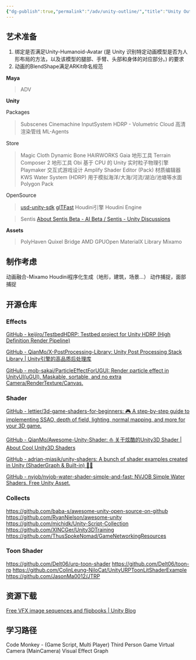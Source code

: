 ```yaml
---
{"dg-publish":true,"permalink":"/adv/unity-outline/","title":"Unity Outline","tags":["unity"],"noteIcon":""}
---
```


## 艺术准备

1. 绑定是否满足Unity-Humanoid-Avatar (是 Unity 识别特定动画模型是否为人形布局的方法，以及该模型的腿部、手臂、头部和身体的对应部分。) 的要求
2. 动画的BlendShape满足ARKit命名规范

**Maya**

> ADV

**Unity**

Packages

> Subscenes
> Cinemachine
> InputSystem
> HDRP - Volumetric Cloud 高清渲染管线
> ML-Agents

Store

> Magic Cloth
> Dynamic Bone
> HAIRWORKS
> Gaia 地形工具
> Terrain Composer 2 地形工具
> Obi 基于 CPU 的 Unity 实时粒子物理引擎
> Playmaker 交互式游戏设计
> Amplify Shader Editor (Pack) 材质编辑器
> KWS Water System (HDRP) 用于模拟海洋/大海/河流/湖泊/池塘等水面
> Polygon Pack

OpenSource

> [usd-unity-sdk](https://github.com/Unity-Technologies/usd-unity-sdk)
> [glTFast](https://github.com/atteneder/glTFast)
> Houdini引擎 Houdini Engine

> Sentis [About Sentis Beta - AI Beta / Sentis - Unity Discussions](https://discussions.unity.com/t/about-sentis-beta/260899/1)

**Assets**

> PolyHaven
> Quixel Bridge
> AMD GPUOpen MaterialX Library
> Mixamo

## 制作考虑

动画融合-Mixamo
Houdini程序化生成（地形，建筑，场景...）
动作捕捉，面部捕捉


## 开源仓库

### Effects

[GitHub - keijiro/TestbedHDRP: Testbed project for Unity HDRP (High Definition Render Pipeline)](https://github.com/keijiro/TestbedHDRP)

[GitHub - QianMo/X-PostProcessing-Library: Unity Post Processing Stack Library | Unity引擎的高品质后处理库](https://github.com/QianMo/X-PostProcessing-Library)

[GitHub - mob-sakai/ParticleEffectForUGUI: Render particle effect in UnityUI(uGUI). Maskable, sortable, and no extra Camera/RenderTexture/Canvas.](https://github.com/mob-sakai/ParticleEffectForUGUI)

### Shader

[GitHub - lettier/3d-game-shaders-for-beginners: 🎮 A step-by-step guide to implementing SSAO, depth of field, lighting, normal mapping, and more for your 3D game.](https://github.com/lettier/3d-game-shaders-for-beginners)

[GitHub - QianMo/Awesome-Unity-Shader: :boat: 关于炫酷的Unity3D Shader | About Cool Unity3D Shaders](https://github.com/QianMo/Awesome-Unity-Shader)

[GitHub - adrian-miasik/unity-shaders: A bunch of shader examples created in Unity (ShaderGraph & Built-in) 🧙✨](https://github.com/adrian-miasik/unity-shaders)

[GitHub - nvjob/nvjob-water-shader-simple-and-fast: NVJOB Simple Water Shaders. Free Unity Asset.](https://github.com/nvjob/nvjob-water-shader-simple-and-fast)

### Collects

https://github.com/baba-s/awesome-unity-open-source-on-github
https://github.com/RyanNielson/awesome-unity
https://github.com/michidk/Unity-Script-Collection
https://github.com/XINCGer/Unity3DTraining
https://github.com/ThusSpokeNomad/GameNetworkingResources

### Toon Shader

https://github.com/Delt06/urp-toon-shader
https://github.com/Delt06/toon-rp
https://github.com/ColinLeung-NiloCat/UnityURPToonLitShaderExample
https://github.com/JasonMa0012/JTRP

## 资源下载

[Free VFX image sequences and flipbooks | Unity Blog](https://blog.unity.com/engine-platform/free-vfx-image-sequences-flipbooks)

## 学习路径

Code Monkey - (Game Script, Multi Player)
Third Person Game
Virtual Camera (MainCamera)
Visual Effect Graph